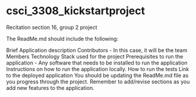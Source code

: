 # csci_3308_kickstartproject
Recitation section 16, group 2 project



The ReadMe.md should include the following:

Brief Application description
Contributors - In this case, it will be the team Members
Technology Stack used for the project
Prerequisites to run the application - Any software that needs to be installed to run the application
Instructions on how to run the application locally.
How to run the tests
Link to the deployed application
You should be updating the ReadMe.md file as you progress through the project. Remember to add/revise sections as you add new features to the application.